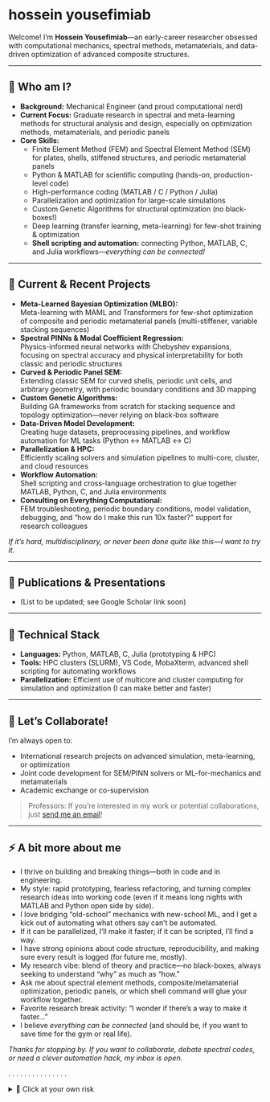 # hossein yousefimiab

Welcome! I’m **Hossein Yousefimiab**—an early-career researcher obsessed with computational mechanics, spectral methods, metamaterials, and data-driven optimization of advanced composite structures.

---

## 👋 Who am I?

- **Background:** Mechanical Engineer (and proud computational nerd)
- **Current Focus:** Graduate research in spectral and meta-learning methods for structural analysis and design, especially on optimization methods, metamaterials, and periodic panels  
- **Core Skills:**
  - Finite Element Method (FEM) and Spectral Element Method (SEM) for plates, shells, stiffened structures, and periodic metamaterial panels
  - Python & MATLAB for scientific computing (hands-on, production-level code)
  - High-performance coding (MATLAB / C / Python / Julia)
  - Parallelization and optimization for large-scale simulations
  - Custom Genetic Algorithms for structural optimization (no black-boxes!)
  - Deep learning (transfer learning, meta-learning) for few-shot training & optimization
  - **Shell scripting and automation:** connecting Python, MATLAB, C, and Julia workflows—*everything can be connected!*

---

## 🔬 Current & Recent Projects

- **Meta-Learned Bayesian Optimization (MLBO):**  
  Meta-learning with MAML and Transformers for few-shot optimization of composite and periodic metamaterial panels (multi-stiffener, variable stacking sequences)
- **Spectral PINNs & Modal Coefficient Regression:**  
  Physics-informed neural networks with Chebyshev expansions, focusing on spectral accuracy and physical interpretability for both classic and periodic structures
- **Curved & Periodic Panel SEM:**  
  Extending classic SEM for curved shells, periodic unit cells, and arbitrary geometry, with periodic boundary conditions and 3D mapping
- **Custom Genetic Algorithms:**  
  Building GA frameworks from scratch for stacking sequence and topology optimization—never relying on black-box software
- **Data-Driven Model Development:**  
  Creating huge datasets, preprocessing pipelines, and workflow automation for ML tasks (Python ↔ MATLAB ↔ C)
- **Parallelization & HPC:**  
  Efficiently scaling solvers and simulation pipelines to multi-core, cluster, and cloud resources
- **Workflow Automation:**  
  Shell scripting and cross-language orchestration to glue together MATLAB, Python, C, and Julia environments
- **Consulting on Everything Computational:**  
  FEM troubleshooting, periodic boundary conditions, model validation, debugging, and “how do I make this run 10x faster?” support for research colleagues

*If it’s hard, multidisciplinary, or never been done quite like this—I want to try it.*


---

## 📖 Publications & Presentations

- (List to be updated; see Google Scholar link soon)

---

## 🧰 Technical Stack

- **Languages:** Python, MATLAB, C, Julia (prototyping & HPC)
- **Tools:** HPC clusters (SLURM), VS Code, MobaXterm, advanced shell scripting for automating workflows
- **Parallelization:** Efficient use of multicore and cluster computing for simulation and optimization (I can make better and faster)

---

## 🤝 Let’s Collaborate!

I’m always open to:
- International research projects on advanced simulation, meta-learning, or optimization
- Joint code development for SEM/PINN solvers or ML-for-mechanics and metamaterials
- Academic exchange or co-supervision

> Professors: If you’re interested in my work or potential collaborations, just [send me an email](mailto:Hossein.yousefimiab@sabanciuniv.edu)!

---

## ⚡ A bit more about me

- I thrive on building and breaking things—both in code and in engineering.  
- My style: rapid prototyping, fearless refactoring, and turning complex research ideas into working code (even if it means long nights with MATLAB and Python open side by side).
- I love bridging “old-school” mechanics with new-school ML, and I get a kick out of automating what others say can’t be automated.
- If it can be parallelized, I’ll make it faster; if it can be scripted, I’ll find a way.
- I have strong opinions about code structure, reproducibility, and making sure every result is logged (for future me, mostly).
- My research vibe: blend of theory and practice—no black-boxes, always seeking to understand “why” as much as “how.”
- Ask me about spectral element methods, composite/metamaterial optimization, periodic panels, or which shell command will glue your workflow together.  
- Favorite research break activity: “I wonder if there’s a way to make it faster...”
- I believe *everything can be connected* (and should be, if you want to save time for the gym or real life).

*Thanks for stopping by. If you want to collaborate, debate spectral codes, or need a clever automation hack, my inbox is open.*

.
.
.
.
.
.
.
.
.
.
.
.
.
.
.
<details>
  <summary>🐾 Click at your own risk</summary>
  <br>
  <p align="center">
    <img src="https://i.imgur.com/yourcatpic.jpg](https://i.ibb.co/GfnJHqQx/shapoor.jpg" width="350"><br>
    <em>Meet the real optimizer behind the code: My cat.<br>
    When things get stuck in local minima, she just naps.</em>
  </p>
